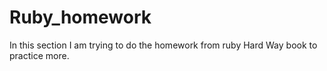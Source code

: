 # Ruby_homework
In this section I am trying to do the homework from ruby Hard Way book to practice more.